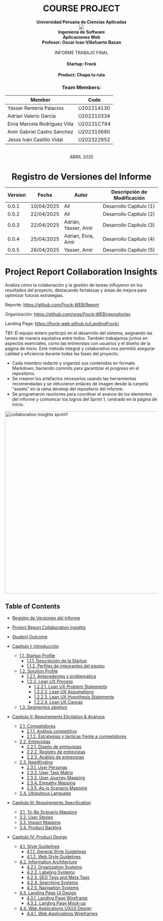 # <center>COURSE PROJECT</center>

<p align="center">
    <strong>Universidad Peruana de Ciencias Aplicadas</strong><br>
    <img src="https://upload.wikimedia.org/wikipedia/commons/f/fc/UPC_logo_transparente.png"></img><br>
    <strong>Ingeniería de Software</strong><br>
    <strong>Aplicaciones Web</strong><br>
    <strong>Profesor: Oscar Ivan Villafuerte Bazan </strong><br>
    <br>INFORME TRABAJO FINAL
</p>

<center>

#### Startup: **Frock**
#### Product: **Chapa tu ruta**

</center>

### <center>Team  Members:</center>
<center>

| Member                        | Code       |
|-------------------------------|------------|
| Yasser Rentería Palacios      | U202214130 |
| Adrian Valerio García         | U202210334 |
| Elvia Marcela Rodríguez Villa | U20231C784 |
| Amir Gabriel Castro Sanchez   | U202310680 |
| Jesús Iván Castillo Vidal     | U202322952 |

<br> ABRIL 2025 
</center>  

<center>

# Registro de Versiones del Informe  

| Version | Fecha      | Autor                           | Descripción de Modificación                                                    |
|---------|------------|---------------------------------|--------------------------------------------------------------------------------|
| 0.0.1   | 10/04/2025 | All | Desarrollo Capítulo (1)                               |
| 0.0.2   | 22/04/2025 | All | Desarrollo Capítulo (2)                            |
| 0.0.3   | 22/04/2025 | Adrián, Yasser, Amir | Desarrollo Capítulo (3)                       |
| 0.0.4   | 25/04/2025| Adrían, Elvia, Amir    | Desarrollo Capítulo (4)  |
| 0.0.5   | 26/04/2025 | Yasser, Amir              | Desarrollo Capítulo (5)                             | 

</center>

# Project Report Collaboration Insights  
Analiza cómo la colaboración y la gestión de tareas influyeron en los resultados del proyecto, destacando fortalezas y áreas de mejora para optimizar futuras estrategias.

Reporte: https://github.com/Frock-WEB/Report

Organización: https://github.com/orgs/Frock-WEB/repositories

Landing Page: https://frock-web.github.io/LandingFrock/

TB1: El equipo entero participó en el desarrollo del sistema, asignando las tareas de manera equitativa entre todos. También trabajamos juntos en aspectos esenciales, como las entrevistas con usuarios y el diseño de la página de inicio. Este método integral y colaborativo nos permitió asegurar calidad y eficiencia durante todas las fases del proyecto.  

* Cada miembro redactó y organizó sus contenidos en formato Markdown, haciendo commits para garantizar el progreso en el repositorio.
* Se crearon los artefactos necesarios usando las herramientas recomendadas y se obtuvieron enlaces de imagen desde la carpeta "assets" en la rama develop del repositorio del informe.
* Se programaron reuniones para coordinar el avance de los elementos del informe y comunicar los logros del Sprint 1, centrado en la página de inicio.  

<img src="./assets/Insights.png" alt="collaboration insights sprint1" style="width: 600px"/>

## Table of Contents

- [Registro de Versiones del Informe](#registro-de-versiones-del-informe)
- [Project Report Collaboration Insights](#project-report-collaboration-insights)
- [Student Outcome](#student-outcome)

- [Capítulo I: Introducción](Chapter-I.md#capítulo-i-introducción)
  - [1.1. Startup Profile](Chapter-I.md#11-startup-profile)
    - [1.1.1. Descripción de la Startup](Chapter-I.md#111-descripción-de-la-startup)
    - [1.1.2. Perfiles de integrantes del equipo](Chapter-I.md#112-perfiles-de-integrantes-del-equipo)
  - [1.2. Solution Profile](Chapter-I.md#12-solution-profile)
    - [1.2.1. Antecedentes y problemática](Chapter-I.md#121-antecedentes-y-problemática)
    - [1.2.2. Lean UX Process](Chapter-I.md#122-lean-ux-process)
      - [1.2.2.1. Lean UX Problem Statements](Chapter-I.md#1221-lean-ux-problem-statements)
      - [1.2.2.2. Lean UX Assumptions](Chapter-I.md#1222-lean-ux-assumptions)
      - [1.2.2.3. Lean UX Hypothesis Statements](Chapter-I.md#1223-lean-ux-hypothesis-statements)
      - [1.2.2.4. Lean UX Canvas](Chapter-I.md#1224-lean-ux-canvas)
  - [1.3. Segmentos objetivo](Chapter-I.md#13-segmentos-objetivo)

- [Capítulo II: Requirements Elicitation & Analysis](Chapter-II.md#capítulo-ii-requirements-elicitation-analysis)
  - [2.1. Competidores](Chapter-II.md#21-competidores)
    - [2.1.1. Análisis competitivo](Chapter-II.md#211-análisis-competitivo)
    - [2.1.2. Estrategias y tácticas frente a competidores](Chapter-II.md#212-estrategias-y-tácticas-frente-a-competidores)
  - [2.2. Entrevistas](Chapter-II.md#22-entrevistas)
    - [2.2.1. Diseño de entrevistas](Chapter-II.md#221-diseño-de-entrevistas)
    - [2.2.2. Registro de entrevistas](Chapter-II.md#222-registro-de-entrevistas)
    - [2.2.3. Análisis de entrevistas](Chapter-II.md#223-análisis-de-entrevistas)
  - [2.3. Needfinding](Chapter-II.md#23-needfinding)
    - [2.3.1. User Personas](Chapter-II.md#231-user-personas)
    - [2.3.2. User Task Matrix](Chapter-II.md#232-user-task-matrix)
    - [2.3.3. User Journey Mapping](Chapter-II.md#233-user-journey-mapping)
    - [2.3.4. Empathy Mapping](Chapter-II.md#234-empathy-mapping)
    - [2.3.5. As-is Scenario Mapping](Chapter-II.md#235-as-is-scenario-mapping)
  - [2.4. Ubiquitous Language](Chapter-II.md#24-ubiquitous-language)

- [Capítulo III: Requirements Specification](Chapter-III.md#capítulo-iii-requirements-specification)
  - [3.1. To-Be Scenario Mapping](Chapter-III.md#31-to-be-scenario-mapping)
  - [3.2. User Stories](Chapter-III.md#32-user-stories)
  - [3.3. Impact Mapping](Chapter-III.md#33-impact-mapping)
  - [3.4. Product Backlog](Chapter-III.md#34-product-backlog)

- [Capítulo IV: Product Design](Chapter-IV.md#capítulo-iv-product-design)
  - [4.1. Style Guidelines](Chapter-IV.md#41-style-guidelines)
    - [4.1.1. General Style Guidelines](Chapter-IV.md#411-general-style-guidelines)
    - [4.1.2. Web Style Guidelines](Chapter-IV.md#412-web-style-guidelines)
  - [4.2. Information Architecture](Chapter-IV.md#42-information-architecture)
    - [4.2.1. Organization Systems](Chapter-IV.md#421-organization-systems)
    - [4.2.2. Labeling Systems](Chapter-IV.md#422-labeling-systems)
    - [4.2.3. SEO Tags and Meta Tags](Chapter-IV.md#423-seo-tags-and-meta-tags)
    - [4.2.4. Searching Systems](Chapter-IV.md#424-searching-systems)
    - [4.2.5. Navigation Systems](Chapter-IV.md#425-navigation-systems)
  - [4.3. Landing Page UI Design](Chapter-IV.md#43-landing-page-ui-design)
    - [4.3.1. Landing Page Wireframe](Chapter-IV.md#431-landing-page-wireframe)
    - [4.3.2. Landing Page Mock-up](Chapter-IV.md#432-landing-page-mock-up)
  - [4.4. Web Applications UX/UI Design](Chapter-IV.md#44-web-applications-uxui-design)
    - [4.4.1. Web Applications Wireframes](Chapter-IV.md#441-web-applications-wireframes)
</center>
